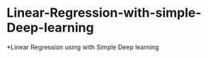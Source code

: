 # Linear-Regression-with-simple-Deep-learning

   *Linear Regression using with Simple Deep learning 
